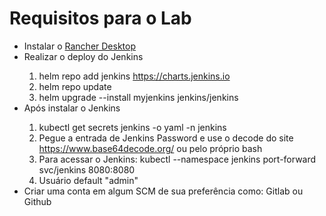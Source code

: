 # Requisitos para o Lab
- Instalar o [Rancher Desktop](https://docs.rancherdesktop.io/getting-started/installation/)
- Realizar o deploy do Jenkins 
  <hl>
    1. helm repo add jenkins https://charts.jenkins.io
    2. helm repo update
    3. helm upgrade --install myjenkins jenkins/jenkins
  </hl>
- Após instalar o Jenkins
  <hl> 
    1. kubectl get secrets jenkins -o yaml -n jenkins
    2. Pegue a entrada de Jenkins Password e use o decode do site https://www.base64decode.org/ ou pelo próprio bash
    3. Para acessar o Jenkins:  kubectl --namespace jenkins port-forward svc/jenkins 8080:8080
    4. Usuário default "admin"
  </hl>
- Criar uma conta em algum SCM de sua preferência como: Gitlab ou Github
    
